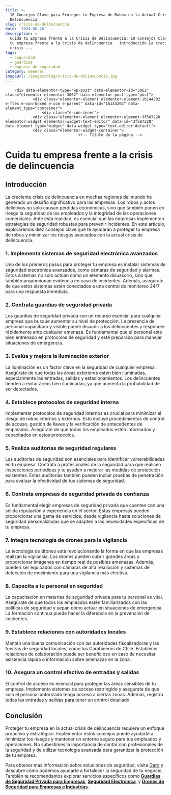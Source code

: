 ```yaml
---
title: >-
  10 Consejos Clave para Proteger tu Empresa de Robos en la Actual Crisis de
  Delincuencia
slug: crisis-de-delincuencia
date: '2024-08-26'
description: >-
  Cuida tu Empresa frente a la Crisis de Delincuencia: 10 Consejos Clave   Cuida
  tu empresa frente a la crisis de delincuencia   Introducción La creciente
  crisis ...
tags:
  - seguridad
  - guardias
  - empresa de seguridad
category: General
imageUrl: /images/blog/crisis-de-delincuencia.jpg
---
```


		<div data-elementor-type="wp-post" data-elementor-id="3062" class="elementor elementor-3062" data-elementor-post-type="post">
				<div class="elementor-element elementor-element-1b144202 e-flex e-con-boxed e-con e-parent" data-id="1b144202" data-element_type="container">
					<div class="e-con-inner">
				<div class="elementor-element elementor-element-3f507228 elementor-widget elementor-widget-text-editor" data-id="3f507228" data-element_type="widget" data-widget_type="text-editor.default">
				<div class="elementor-widget-container">
									<!-- Título de la página -->
<title>Cuida tu Empresa frente a la Crisis de Delincuencia: 10 Consejos Clave</title>

<!-- Encabezado principal -->
<h1 id="cuida-tu-empresa-crisis-delincuencia">Cuida tu empresa frente a la crisis de delincuencia</h1>

<!-- Introducción -->
<h2 id="introduccion">Introducción</h2>
<p>La creciente crisis de delincuencia en muchas regiones del mundo ha generado un desafío significativo para las empresas. Los robos y actos delictivos no solo causan pérdidas económicas, sino que también ponen en riesgo la seguridad de los empleados y la integridad de las operaciones comerciales. Ante esta realidad, es esencial que las empresas implementen estrategias de seguridad robustas para prevenir incidentes. En este artículo, exploraremos diez consejos clave que te ayudarán a proteger tu empresa de robos y minimizar los riesgos asociados con la actual crisis de delincuencia.</p>

<!-- Consejo 1: Implementa sistemas de seguridad electrónica avanzados -->
<h3 id="sistemas-seguridad-electronica-avanzados">1. Implementa sistemas de seguridad electrónica avanzados</h3>
<p>Uno de los primeros pasos para proteger tu empresa es instalar sistemas de seguridad electrónica avanzados, como cámaras de seguridad y alarmas. Estos sistemas no solo actúan como un elemento disuasorio, sino que también proporcionan evidencia en caso de incidentes. Además, asegúrate de que estos sistemas estén conectados a una central de monitoreo 24/7 para una respuesta inmediata.</p>

<!-- Consejo 2: Contrata guardias de seguridad privada -->
<h3 id="guardias-seguridad-privada">2. Contrata guardias de seguridad privada</h3>
<p>Los guardias de seguridad privada son un recurso esencial para cualquier empresa que busque aumentar su nivel de protección. La presencia de personal capacitado y visible puede disuadir a los delincuentes y responder rápidamente ante cualquier amenaza. Es fundamental que el personal esté bien entrenado en protocolos de seguridad y esté preparado para manejar situaciones de emergencia.</p>

<!-- Consejo 3: Evalúa y mejora la iluminación exterior -->
<h3 id="mejora-iluminacion-exterior">3. Evalúa y mejora la iluminación exterior</h3>
<p>La iluminación es un factor clave en la seguridad de cualquier empresa. Asegúrate de que todas las áreas exteriores estén bien iluminadas, especialmente las entradas, salidas y estacionamientos. Los delincuentes tienden a evitar áreas bien iluminadas, ya que aumenta la probabilidad de ser detectados.</p>

<!-- Consejo 4: Establece protocolos de seguridad interna -->
<h3 id="protocolos-seguridad-interna">4. Establece protocolos de seguridad interna</h3>
<p>Implementar protocolos de seguridad internos es crucial para minimizar el riesgo de robos internos y externos. Esto incluye procedimientos de control de acceso, gestión de llaves y la verificación de antecedentes de empleados. Asegúrate de que todos los empleados estén informados y capacitados en estos protocolos.</p>

<!-- Consejo 5: Realiza auditorías de seguridad regulares -->
<h3 id="auditorias-seguridad-regulares">5. Realiza auditorías de seguridad regulares</h3>
<p>Las auditorías de seguridad son esenciales para identificar vulnerabilidades en tu empresa. Contrata a profesionales de la seguridad para que realicen inspecciones periódicas y te ayuden a mejorar las medidas de protección existentes. Estas auditorías también pueden incluir pruebas de penetración para evaluar la efectividad de tus sistemas de seguridad.</p>

<!-- Consejo 6: Contrata empresas de seguridad privada de confianza -->
<h3 id="empresas-seguridad-privada-confianza">6. Contrata empresas de seguridad privada de confianza</h3>
<p>Es fundamental elegir empresas de seguridad privada que cuenten con una sólida reputación y experiencia en el sector. Estas empresas pueden proporcionar una gama de servicios, desde vigilancia hasta soluciones de seguridad personalizadas que se adapten a las necesidades específicas de tu empresa.</p>

<!-- Consejo 7: Integra tecnología de drones para la vigilancia -->
<h3 id="tecnologia-drones-vigilancia">7. Integra tecnología de drones para la vigilancia</h3>
<p>La tecnología de drones está revolucionando la forma en que las empresas realizan la vigilancia. Los drones pueden cubrir grandes áreas y proporcionar imágenes en tiempo real de posibles amenazas. Además, pueden ser equipados con cámaras de alta resolución y sistemas de detección de movimiento para una vigilancia más efectiva.</p>

<!-- Consejo 8: Capacita a tu personal en seguridad -->
<h3 id="capacita-personal-seguridad">8. Capacita a tu personal en seguridad</h3>
<p>La capacitación en materias de seguridad privada para tu personal es vital. Asegúrate de que todos los empleados estén familiarizados con las políticas de seguridad y sepan cómo actuar en situaciones de emergencia. La formación continua puede hacer la diferencia en la prevención de incidentes.</p>

<!-- Consejo 9: Establece relaciones con autoridades locales -->
<h3 id="relaciones-autoridades-locales">9. Establece relaciones con autoridades locales</h3>
<p>Mantén una buena comunicación con las autoridades fiscalizadoras y las fuerzas de seguridad locales, como los Carabineros de Chile. Establecer relaciones de colaboración puede ser beneficioso en caso de necesitar asistencia rápida o información sobre amenazas en la zona.</p>

<!-- Consejo 10: Asegura un control efectivo de entradas y salidas -->
<h3 id="control-efectivo-entradas-salidas">10. Asegura un control efectivo de entradas y salidas</h3>
<p>El control de acceso es esencial para proteger las áreas sensibles de tu empresa. Implementa sistemas de acceso restringido y asegúrate de que solo el personal autorizado tenga acceso a ciertas zonas. Además, registra todas las entradas y salidas para tener un control detallado.</p>

<!-- Conclusión -->
<h2 id="conclusion">Conclusión</h2>
<p>Proteger tu empresa en la actual crisis de delincuencia requiere un enfoque proactivo y estratégico. Implementar estos consejos puede ayudarte a minimizar los riesgos y mantener un entorno seguro para tus empleados y operaciones. No subestimes la importancia de contar con profesionales de la seguridad y de utilizar tecnología avanzada para garantizar la protección de tu empresa.</p>

<!-- Llamado a la acción -->
<p>Para obtener más información sobre soluciones de seguridad, visita <a href="https://gard.cl/">Gard</a> y descubre cómo podemos ayudarte a fortalecer la seguridad de tu negocio. También te recomendamos explorar servicios específicos como <a href="https://gard.cl/guardias-de-seguridad-privada-para-empresas/"><strong>Guardias de Seguridad Privada para Empresas</strong></a>, <a href="https://gard.cl/seguridad-electronica/"><strong>Seguridad Electrónica</strong></a>, y <a href="https://gard.cl/drones-de-seguridad-para-empresas-e-industrias/"><strong>Drones de Seguridad para Empresas e Industrias</strong></a>.</p>
								</div>
				</div>
					</div>
				</div>
				</div>
		
